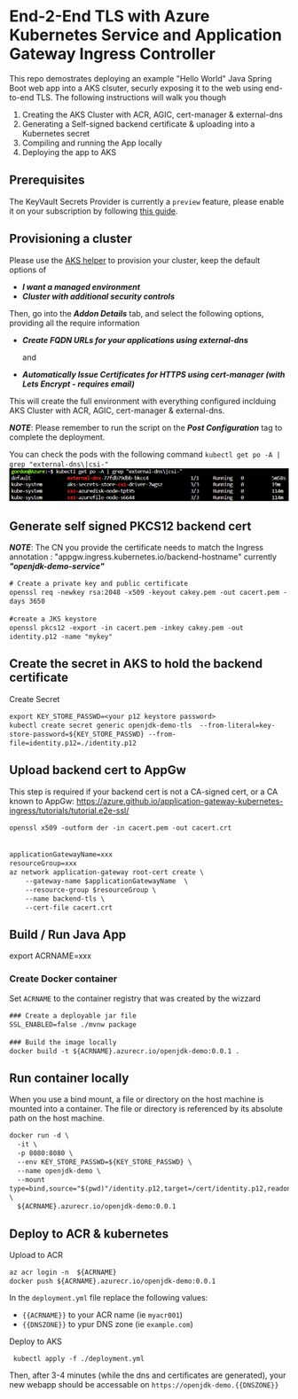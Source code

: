 
# End-2-End TLS with Azure Kubernetes Service and Application Gateway Ingress Controller

This repo demostrates deploying an example "Hello World" Java Spring Boot web app into a AKS clsuter, securly exposing it to the web using end-to-end TLS.  The following instructions will walk you though

1. Creating the AKS Cluster with ACR, AGIC, cert-manager & external-dns
2. Generating a Self-signed backend certificate & uploading into a Kubernetes secret
3. Compiling and running the App locally
4. Deploying the app to AKS

## Prerequisites

The KeyVault Secrets Provider is currently a `preview` feature, please enable it on your subscription by following [this guide](https://docs.microsoft.com/en-us/azure/aks/csi-secrets-store-driver#register-the-aks-azurekeyvaultsecretsprovider-preview-feature).

## Provisioning a cluster

Please use the [AKS helper](https://azure.github.io/Aks-Construction) to provision your cluster, keep the default options of
  * ___I want a managed environment___
  * ___Cluster with additional security controls___

Then, go into the ___Addon Details___ tab, and select the following options, providing all the require information
  * ___Create FQDN URLs for your applications using external-dns___

     and
  * ___Automatically Issue Certificates for HTTPS using cert-manager (with Lets Encrypt - requires email)___


This will create the full environment with everything configured inclduing AKS Cluster with ACR, AGIC, cert-manager & external-dns.

___NOTE___: Please remember to run the script on the ___Post Configuration___ tag to complete the deployment.

You can check the pods with the following command `kubectl get po -A | grep "external-dns\|csi-"`
![get pods check](screengrab_checkpods.png)


## Generate self signed PKCS12 backend cert



___NOTE___: The CN you provide the certificate needs to match the Ingress annotation : "appgw.ingress.kubernetes.io/backend-hostname" currently ___"openjdk-demo-service"___


```
# Create a private key and public certificate 
openssl req -newkey rsa:2048 -x509 -keyout cakey.pem -out cacert.pem -days 3650 

#create a JKS keystore
openssl pkcs12 -export -in cacert.pem -inkey cakey.pem -out identity.p12 -name "mykey"  
```

## Create the secret in AKS to hold the backend certificate


Create Secret

```
export KEY_STORE_PASSWD=<your p12 keystore password>
kubectl create secret generic openjdk-demo-tls  --from-literal=key-store-password=${KEY_STORE_PASSWD} --from-file=identity.p12=./identity.p12
```


## Upload backend cert to AppGw

This step is required if your backend cert is not a CA-signed cert, or a CA known to AppGw: https://azure.github.io/application-gateway-kubernetes-ingress/tutorials/tutorial.e2e-ssl/


```
openssl x509 -outform der -in cacert.pem -out cacert.crt


applicationGatewayName=xxx
resourceGroup=xxx
az network application-gateway root-cert create \
    --gateway-name $applicationGatewayName  \
    --resource-group $resourceGroup \
    --name backend-tls \
    --cert-file cacert.crt
```

## Build / Run Java App


export ACRNAME=xxx


### Create Docker container

Set ```ACRNAME``` to the container registry that was created by the wizzard

```
### Create a deployable jar file
SSL_ENABLED=false ./mvnw package

### Build the image locally
docker build -t ${ACRNAME}.azurecr.io/openjdk-demo:0.0.1 .
```

## Run container locally

When you use a bind mount, a file or directory on the host machine is mounted into a container. The file or directory is referenced by its absolute path on the host machine.

```
docker run -d \
  -it \
  -p 8080:8080 \
  --env KEY_STORE_PASSWD=${KEY_STORE_PASSWD} \
  --name openjdk-demo \
  --mount type=bind,source="$(pwd)"/identity.p12,target=/cert/identity.p12,readonly  \
  ${ACRNAME}.azurecr.io/openjdk-demo:0.0.1
```

## Deploy to ACR & kubernetes

  Upload to ACR

```
az acr login -n  ${ACRNAME}
docker push ${ACRNAME}.azurecr.io/openjdk-demo:0.0.1
```

In the ```deployment.yml``` file replace the following values:

 * ```{{ACRNAME}}``` to your ACR name (ie ```myacr001```)
 * ```{{DNSZONE}}``` to ypur DNS zone (ie ```example.com```)


Deploy to AKS

```
 kubectl apply -f ./deployment.yml
```  

Then, after 3-4 minutes (while the dns and certificates are generated), your new webapp should be accessable on ```https://openjdk-demo.{{DNSZONE}}```


